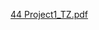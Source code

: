 [44 Project1_TZ.pdf](https://github.com/Annata13/LibraryJdbcTemplate/files/15488497/44.Project1_TZ.pdf)
